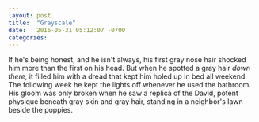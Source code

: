 ```yaml
---
layout: post
title:  "Grayscale"
date:   2016-05-31 05:12:07 -0700
categories:
---
```


If he's being honest, and he isn't always, his first gray nose hair shocked him more than the first on his head. But when he spotted a gray hair *down there*, it filled him with a dread that kept him holed up in bed all weekend. The following week he kept the lights off whenever he used the bathroom. His gloom was only broken when he saw a replica of the David, potent physique beneath gray skin and gray hair, standing in a neighbor's lawn beside the poppies.
